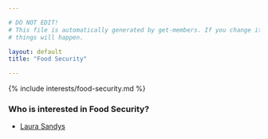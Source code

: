 ```yaml
---

# DO NOT EDIT!
# This file is automatically generated by get-members. If you change it, bad
# things will happen.

layout: default
title: "Food Security"

---
```


{% include interests/food-security.md %}

### Who is interested in Food Security?


* [Laura Sandys](../members/laura-sandys.html)
